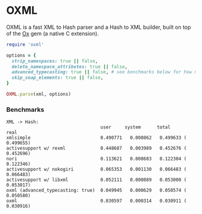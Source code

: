 # OXML

OXML is a fast XML to Hash parser and a Hash to XML builder, built on top of the [Ox](https://github.com/ohler55/ox) gem (a native C extension).

```ruby
require 'oxml'

options = {
  strip_namespaces: true || false,
  delete_namespace_attributes: true || false,
  advanced_typecasting: true || false, # see benchmarks below for how much it slows down the parsing
  skip_soap_elements: true || false,
}

OXML.parse(xml, options)
```

### Benchmarks

```
XML -> Hash:
                                   user     system      total        real
xmlsimple                          0.490771   0.008862   0.499633 (  0.499655)
activesupport w/ rexml             0.448687   0.003989   0.452676 (  0.452696)
nori                               0.113621   0.008683   0.122304 (  0.122346)
activesupport w/ nokogiri          0.065353   0.001130   0.066483 (  0.066483)
activesupport w/ libxml            0.052111   0.000889   0.053000 (  0.053017)
oxml (advanced_typecasting: true)  0.049945   0.000629   0.050574 (  0.050580)
oxml                               0.030597   0.000314   0.030911 (  0.030916)
```
